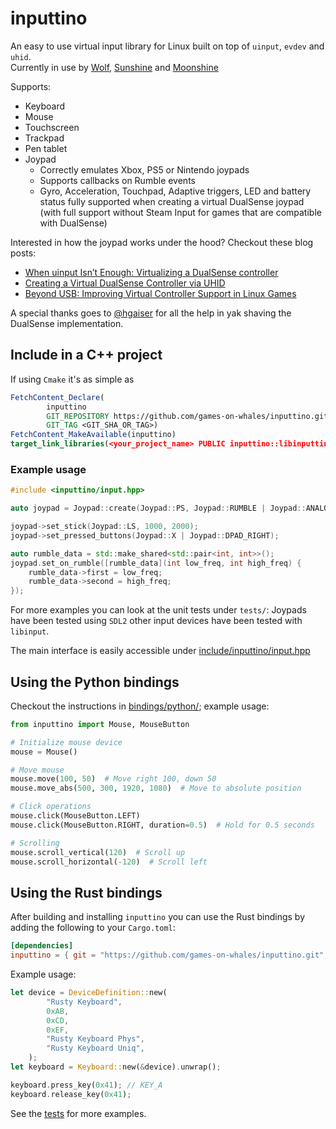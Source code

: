 # inputtino

An easy to use virtual input library for Linux built on top of `uinput`, `evdev` and `uhid`.  
Currently in use by [Wolf](https://github.com/games-on-whales/wolf), [Sunshine](https://github.com/LizardByte/Sunshine) and [Moonshine](https://github.com/hgaiser/moonshine)

Supports:

- Keyboard
- Mouse
- Touchscreen
- Trackpad
- Pen tablet
- Joypad
    - Correctly emulates Xbox, PS5 or Nintendo joypads
    - Supports callbacks on Rumble events
    - Gyro, Acceleration, Touchpad, Adaptive triggers, LED and battery status fully supported when creating a virtual DualSense joypad (with full support without Steam Input for games that are compatible with DualSense)

Interested in how the joypad works under the hood? Checkout these blog posts:
- [When uinput Isn’t Enough: Virtualizing a DualSense controller](https://abeltra.me/blog/inputtino-uhid-1/)
- [Creating a Virtual DualSense Controller via UHID](https://abeltra.me/blog/inputtino-uhid-2/)
- [Beyond USB: Improving Virtual Controller Support in Linux Games](https://abeltra.me/blog/inputtino-uhid-3/)

A special thanks goes to [@hgaiser](https://github.com/hgaiser) for all the help in yak shaving the DualSense implementation.

## Include in a C++ project

If using `Cmake` it's as simple as

```cmake
FetchContent_Declare(
        inputtino
        GIT_REPOSITORY https://github.com/games-on-whales/inputtino.git
        GIT_TAG <GIT_SHA_OR_TAG>)
FetchContent_MakeAvailable(inputtino)
target_link_libraries(<your_project_name> PUBLIC inputtino::libinputtino)
```

### Example usage

```c++
#include <inputtino/input.hpp>

auto joypad = Joypad::create(Joypad::PS, Joypad::RUMBLE | Joypad::ANALOG_TRIGGERS);

joypad->set_stick(Joypad::LS, 1000, 2000);
joypad->set_pressed_buttons(Joypad::X | Joypad::DPAD_RIGHT);

auto rumble_data = std::make_shared<std::pair<int, int>>();
joypad.set_on_rumble([rumble_data](int low_freq, int high_freq) {
    rumble_data->first = low_freq;
    rumble_data->second = high_freq;
});
```

For more examples you can look at the unit tests under `tests/`: Joypads have been tested using `SDL2` other input
devices have been tested with `libinput`.

The main interface is easily accessible
under [include/inputtino/input.hpp](include/inputtino/input.hpp)

## Using the Python bindings

Checkout the instructions in [bindings/python/](bindings/python/); example usage:

```python
from inputtino import Mouse, MouseButton

# Initialize mouse device
mouse = Mouse()

# Move mouse
mouse.move(100, 50)  # Move right 100, down 50
mouse.move_abs(500, 300, 1920, 1080)  # Move to absolute position

# Click operations
mouse.click(MouseButton.LEFT)
mouse.click(MouseButton.RIGHT, duration=0.5)  # Hold for 0.5 seconds

# Scrolling
mouse.scroll_vertical(120)  # Scroll up
mouse.scroll_horizontal(-120)  # Scroll left
```

## Using the Rust bindings

After building and installing `inputtino` you can use the Rust bindings by adding the following to your `Cargo.toml`:

```toml
[dependencies]
inputtino = { git = "https://github.com/games-on-whales/inputtino.git", branch="stable" }
```

Example usage:

```rust
let device = DeviceDefinition::new(
        "Rusty Keyboard",
        0xAB,
        0xCD,
        0xEF,
        "Rusty Keyboard Phys",
        "Rusty Keyboard Uniq",
    );
let keyboard = Keyboard::new(&device).unwrap();

keyboard.press_key(0x41); // KEY_A
keyboard.release_key(0x41);
```

See the [tests](bindings/rust/inputtino/tests) for more examples.